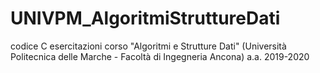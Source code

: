 # UNIVPM_AlgoritmiStruttureDati
codice C esercitazioni corso "Algoritmi e Strutture Dati" (Università Politecnica delle Marche - Facoltà di Ingegneria Ancona) a.a. 2019-2020
